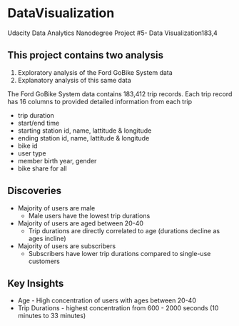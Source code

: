 # DataVisualization
Udacity Data Analytics Nanodegree Project #5- Data Visualization183,4

## This project contains two analysis
1. Exploratory analysis of the Ford GoBike System data
2. Explanatory analysis of this same data

The Ford GoBike System data contains 183,412 trip records.  Each trip record has 16 columns to provided detailed information from each trip
* trip duration
* start/end time
* starting station id, name, lattitude & longitude
* ending station id, name, lattitude & longitude
* bike id
* user type
* member birth year, gender
* bike share for all

## Discoveries
* Majority of users are male
  * Male users have the lowest trip durations
* Majority of users are aged between 20-40
  * Trip durations are directly correlated to age (durations decline as ages incline)
* Majority of users are subscribers
  * Subscribers have lower trip durations compared to single-use customers
  
## Key Insights
* Age - High concentration of users with ages between 20-40
* Trip Durations - highest concentration from 600 - 2000 seconds (10 minutes to 33 minutes)

